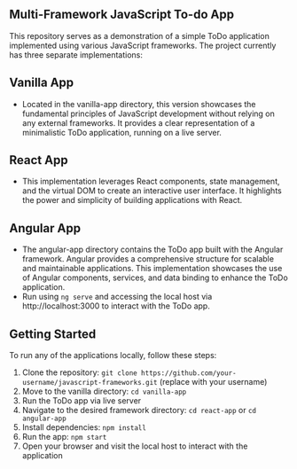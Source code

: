 ## Multi-Framework JavaScript To-do App
This repository serves as a demonstration of a simple ToDo application implemented using various JavaScript frameworks. The project currently has three separate implementations:

## Vanilla App
* Located in the vanilla-app directory, this version showcases the fundamental principles of JavaScript development without relying on any external frameworks. It provides a clear representation of a minimalistic ToDo application, running on a live server.

## React App
* This implementation leverages React components, state management, and the virtual DOM to create an interactive user interface. It highlights the power and simplicity of building applications with React.

## Angular App
* The angular-app directory contains the ToDo app built with the Angular framework. Angular provides a comprehensive structure for scalable and maintainable applications. This implementation showcases the use of Angular components, services, and data binding to enhance the ToDo application.
* Run using ```ng serve``` and accessing the local host via http://localhost:3000 to interact with the ToDo app.

## Getting Started
To run any of the applications locally, follow these steps:
1. Clone the repository: ```git clone https://github.com/your-username/javascript-frameworks.git``` (replace with your username)
2. Move to the vanilla directory: ``` cd vanilla-app ```
3. Run the ToDo app via live server
4. Navigate to the desired framework directory: ```cd react-app``` or ```cd angular-app```
5. Install dependencies: ``` npm install ```
8. Run the app: ``` npm start ```
9. Open your browser and visit the local host to interact with the application
 
